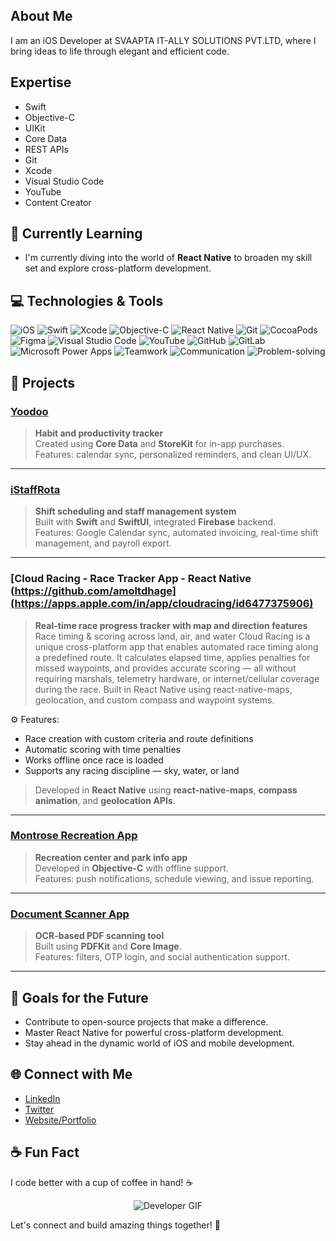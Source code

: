 <p align="center">
<!--   <img src="https://github.com/amoltdhage/amoltdhage/blob/main/github-header-image.png" alt="Header" style="width: 800px; height: 300px;" /> -->
</p>

## About Me
I am an iOS Developer at SVAAPTA IT-ALLY SOLUTIONS PVT.LTD, where I bring ideas to life through elegant and efficient code.

## Expertise

* Swift 
* Objective-C
* UIKit
* Core Data
* REST APIs
* Git
* Xcode
* Visual Studio Code
* YouTube
* Content Creator

## 🌱 Currently Learning

- I'm currently diving into the world of **React Native** to broaden my skill set and explore cross-platform development.

## 💻 Technologies & Tools

![iOS](https://img.shields.io/badge/iOS-000?style=flat&logo=ios&logoColor=white)
![Swift](https://img.shields.io/badge/Swift-FA7343?style=flat&logo=swift&logoColor=white)
![Xcode](https://img.shields.io/badge/Xcode-007ACC?style=flat&logo=xcode&logoColor=white)
![Objective-C](https://img.shields.io/badge/Objective-C-FA7343?style=flat&logo=objective-c&logoColor=white)
![React Native](https://img.shields.io/badge/React%20Native-29ABCA?style=flat&logo=react-native&logoColor=white)
![Git](https://img.shields.io/badge/Git-EC4D33?style=flat&logo=git&logoColor=white)
![CocoaPods](https://img.shields.io/badge/CocoaPods-5FBC66?style=flat&logo=cocoapods&logoColor=white)
![Figma](https://img.shields.io/badge/Figma-F24E51?style=flat&logo=figma&logoColor=white)
![Visual Studio Code](https://img.shields.io/badge/Visual%20Studio%20Code-007ACC?style=flat&logo=visual-studio-code&logoColor=white)
![YouTube](https://img.shields.io/badge/YouTube-FF0000?style=flat&logo=youtube&logoColor=white)
![GitHub](https://img.shields.io/badge/GitHub-2C29A2?style=flat&logo=github&logoColor=white)
![GitLab](https://img.shields.io/badge/GitLab-E95959?style=flat&logo=gitlab&logoColor=white)
![Microsoft Power Apps](https://img.shields.io/badge/Microsoft%20Power%20Apps-1f60d8?style=flat&logo=microsoft-power-apps&logoColor=white)
![Teamwork](https://img.shields.io/badge/Teamwork-5FD055?style=flat&logo=teamwork&logoColor=white)
![Communication](https://img.shields.io/badge/Communication-DF0030?style=flat&logo=communication&logoColor=white)
![Problem-solving](https://img.shields.io/badge/Problem-solving-99CCFF?style=flat&logo=problem-solving&logoColor=white)


## 📱 Projects

### [Yoodoo](https://apps.apple.com/in/app/yoodoo-adhd-daily-planner/id16443200946)
> **Habit and productivity tracker**  
> Created using **Core Data** and **StoreKit** for in-app purchases.  
> Features: calendar sync, personalized reminders, and clean UI/UX.

---

### [iStaffRota](https://apps.apple.com/gb/app/istaffrota/id1458077644)
> **Shift scheduling and staff management system**  
> Built with **Swift** and **SwiftUI**, integrated **Firebase** backend.  
> Features: Google Calendar sync, automated invoicing, real-time shift management, and payroll export.

---

### [Cloud Racing - Race Tracker App - React Native (https://github.com/amoltdhage](https://apps.apple.com/in/app/cloudracing/id6477375906)
> **Real-time race progress tracker with map and direction features**  
Race timing & scoring across land, air, and water
Cloud Racing is a unique cross-platform app that enables automated race timing along a predefined route. It calculates elapsed time, applies penalties for missed waypoints, and provides accurate scoring — all without requiring marshals, telemetry hardware, or internet/cellular coverage during the race.
Built in React Native using react-native-maps, geolocation, and custom compass and waypoint systems.

⚙️ Features:
   * Race creation with custom criteria and route definitions
   * Automatic scoring with time penalties
   * Works offline once race is loaded
   * Supports any racing discipline — sky, water, or land
 > Developed in **React Native** using **react-native-maps**, **compass animation**, and **geolocation APIs**.

---

### [Montrose Recreation App](https://apps.apple.com/us/app/montrose-recreation-app/id1472673781)
> **Recreation center and park info app**  
> Developed in **Objective-C** with offline support.  
> Features: push notifications, schedule viewing, and issue reporting.

---

### [Document Scanner App](https://apps.apple.com/app/id0000000000) <!-- Replace with actual app ID if live -->
> **OCR-based PDF scanning tool**  
> Built using **PDFKit** and **Core Image**.  
> Features: filters, OTP login, and social authentication support.

---


<!-- ## Developer GIF -->
<!-- ![Developer GIF](https://i.imgur.com/YOUR_DEVELOPER_GIF.gif) -->

<!-- ## 📈 GitHub Stats -->

<!-- ![Your GitHub Stats](https://github-readme-stats.vercel.app/api?username=yourusername&show_icons=true&hide_title=true&count_private=true&hide=prs&theme=radical) -->

## 🎯 Goals for the Future

- Contribute to open-source projects that make a difference.
- Master React Native for powerful cross-platform development.
- Stay ahead in the dynamic world of iOS and mobile development.

## 🌐 Connect with Me

- [LinkedIn](https://www.linkedin.com/in/amoltdhage/)
- [Twitter](https://twitter.com/amoltdhage)
- [Website/Portfolio](https://www.yourportfolio.com)

## ☕ Fun Fact

I code better with a cup of coffee in hand! ☕️

<p align="center">
  <img src="https://media.giphy.com/media/L1R1tvI9svkIWwpVYr/giphy.gif" alt="Developer GIF" />
</p>


Let's connect and build amazing things together! 🚀







